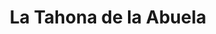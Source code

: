 ---
title: "La Tahona de la Abuela"
url: /salamanca/la-tahona-de-la-abuela-plaza-mayor/
shop: Süßwaren
---